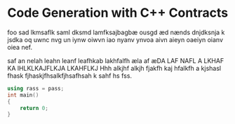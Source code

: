 # Code Generation with C++ Contracts

foo
sad lkmsaflk saml dksmd lamfksajbagbæ ousgd æd nænds dnjdksnja k jsdka oq uwnc nvg un iynw oiwvn iao nyanv ynvoa aivn aieyn oaeiyn oianv oiea nef.

saf an nelah leahn leanf leafhkab lakhfalfh æla af æDA LAF NAFL  A  LKHAF KA lHLKLKAJFLKJA  LKAHFLKJ Hhh alkjhf alkjh fjakfh kaj hfalkfh a kjshasl fhask fjhaskjfhsalkfjhsafhsah  k sahf hs fss.


```c++
using rass = pass;
int main()
{
	return 0;
}
```
